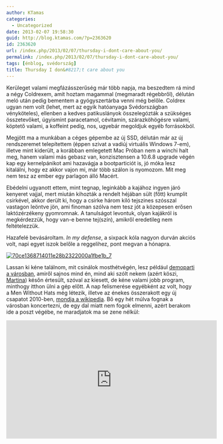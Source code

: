 ```yaml
---
author: KTamas
categories:
  - Uncategorized
date: 2013-02-07 19:58:30
guid: http://blog.ktamas.com/?p=2363620
id: 2363620
url: /index.php/2013/02/07/thursday-i-dont-care-about-you/
permalink: /index.php/2013/02/07/thursday-i-dont-care-about-you/
tags: [énblog, svédország]
title: Thursday I don&#8217;t care about you
---
```


Kerüleget valami megfázásszerűség már több napja, ma beszedtem rá mind a négy Coldrexem, amit hoztam magammal (megmaradt régebbről), délután meló után pedig bementem a gyógyszertárba venni még belőle. Coldrex ugyan nem volt (lehet, mert az egyik hatóanyaga Svédországban vényköteles), ellenben a kedves patikuslányok összelegózták a szükséges összetevőket, úgyismint paracetamol, cévitamin, szárazköhögésre valami, köptető valami, a koffeint pedig, nos, ugyebár megoldjuk egyéb forrásokból.

Megjött ma a munkában a céges gépembe az új SSD, délután már az új rendszeremet telepítettem (éppen szivat a vadiúj virtuális Windows 7-em), illetve mint kiderült, a korábban emlegetett Mac Próban nem a winchi halt meg, hanem valami más gebasz van, konzisztensen a 10.6.8 upgrade végén kap egy kernelpánikot ami hazavágja a bootparticiót is, jó móka lesz kitalálni, hogy ez akkor vajon mi, már több szálon is nyomozom. Mit meg nem tesz az ember egy parlagon álló Macért.

Ebédelni ugyanott ettem, mint tegnap, leginkább a kajához ingyen járó kenyeret vajjal, mert miután kihozták a rendelt héjában sült (főtt) krumplit csirkével, akkor derült ki, hogy a csirke három kiló tejszines szósszal vastagon leöntve jön, ami finoman szólva nem tesz jót a közepesen erősen laktózérzékeny gyomromnak. A tanulságot levontuk, olyan kajákról is megkérdezzük, hogy van-e benne tej(szín), amikről eredetileg nem feltételezzük.

Hazafelé bevásároltam. _In my defense_, a sixpack kóla nagyon durván akciós volt, napi egyet iszok belőle a reggelihez, pont megvan a hónapra.

[<img class="aligncenter size-full wp-image-2363621" alt="70ce1368714011e28b2322000a1fbe1b_7" src="/wp-content/uploads/2013/02/70ce1368714011e28b2322000a1fbe1b_7.jpg" width="612" height="612" srcset="/wp-content/uploads/2013/02/70ce1368714011e28b2322000a1fbe1b_7.jpg 612w, /wp-content/uploads/2013/02/70ce1368714011e28b2322000a1fbe1b_7-150x150.jpg 150w, /wp-content/uploads/2013/02/70ce1368714011e28b2322000a1fbe1b_7-300x300.jpg 300w" sizes="(max-width: 612px) 100vw, 612px" />](/wp-content/uploads/2013/02/70ce1368714011e28b2322000a1fbe1b_7.jpg)

Lassan ki kéne találnom, mit csinálok mosthétvégén, lesz például [demoparti a városban](http://www.datastorm.se/), amiről sajnos mind én, mind aki szólt nekem (azért köszi, [Martina](https://twitter.com/varsanyimartina)) későn értesült, szóval az kiesett, de kéne valami jobb program, minthogy itthon ülni a gép előtt. A nap felismerése egyébként az volt, hogy a Men Without Hats még létezik, illetve az énekes összerakott egy új csapatot 2010-ben, [mondja a wikipedia](http://en.wikipedia.org/wiki/Men_Without_Hats). Bő egy hét múlva fognak a városban koncertezni, de egy dal miatt nem fogok elmenni, azért berakom ide a poszt végébe, ne maradjatok ma se zene nélkül:

<iframe width="560" height="315" src="https://www.youtube.com/embed/0QDKLglEP5Y" frameborder="0" allow="accelerometer; autoplay; encrypted-media; gyroscope; picture-in-picture" allowfullscreen></iframe>
